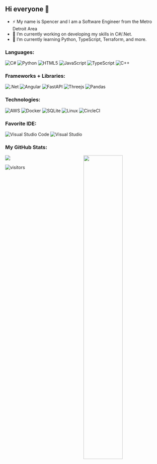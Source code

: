 ## Hi everyone 👋

- ⚡ My name is Spencer and I am a Software Engineer from the Metro Detroit Area 
- 🔭 I’m currently working on developing my skills in C#/.Net.
- 🌱 I’m currently learning Python, TypeScript, Terraform, and more. 

### Languages: 
![C#](https://img.shields.io/badge/c%23-%23239120.svg?style=for-the-badge&logo=c-sharp&logoColor=white)
![Python](https://img.shields.io/badge/python-3670A0?style=for-the-badge&logo=python&logoColor=ffdd54)
![HTML5](https://img.shields.io/badge/html5-%23E34F26.svg?style=for-the-badge&logo=html5&logoColor=white)
![JavaScript](https://img.shields.io/badge/javascript-%23323330.svg?style=for-the-badge&logo=javascript&logoColor=%23F7DF1E)
![TypeScript](https://img.shields.io/badge/typescript-%23007ACC.svg?style=for-the-badge&logo=typescript&logoColor=white)
![C++](https://img.shields.io/badge/c++-%2300599C.svg?style=for-the-badge&logo=c%2B%2B&logoColor=white)

### Frameworks + Libraries: 
![.Net](https://img.shields.io/badge/.NET-5C2D91?style=for-the-badge&logo=.net&logoColor=white)
![Angular](https://img.shields.io/badge/angular-%23DD0031.svg?style=for-the-badge&logo=angular&logoColor=white)
![FastAPI](https://img.shields.io/badge/FastAPI-005571?style=for-the-badge&logo=fastapi)
![Threejs](https://img.shields.io/badge/threejs-black?style=for-the-badge&logo=three.js&logoColor=white)
![Pandas](https://img.shields.io/badge/pandas-%23150458.svg?style=for-the-badge&logo=pandas&logoColor=white)

### Technologies:
![AWS](https://img.shields.io/badge/AWS-%23FF9900.svg?style=for-the-badge&logo=amazon-aws&logoColor=white)
![Docker](https://img.shields.io/badge/docker-%230db7ed.svg?style=for-the-badge&logo=docker&logoColor=white)
![SQLite](https://img.shields.io/badge/sqlite-%2307405e.svg?style=for-the-badge&logo=sqlite&logoColor=white)
![Linux](https://img.shields.io/badge/Linux-FCC624?style=for-the-badge&logo=linux&logoColor=black)
![CircleCI](https://img.shields.io/badge/CIRCLECI-%23161616.svg?style=for-the-badge&logo=circleci&logoColor=white)

### Favorite IDE:
![Visual Studio Code](https://img.shields.io/badge/Visual%20Studio%20Code-0078d7.svg?style=for-the-badge&logo=visual-studio-code&logoColor=white)
![Visual Studio](https://img.shields.io/badge/Visual%20Studio-5C2D91.svg?style=for-the-badge&logo=visual-studio&logoColor=white)
<!--
Here are some ideas to get you started:

- 👯 I’m looking to collaborate on ...
- 🤔 I’m looking for help with ...
- 💬 Ask me about ...
- 📫 How to reach me: ...
- ⚡ Fun fact: ...
-->

### My GitHub Stats:
<p align="left"><img width="50%" src="https://github-readme-stats.vercel.app/api?username=Alphabetsoup16&show_icons=true&theme=algolia&count_private=true" <p align="right"><img src="https://github-readme-stats.vercel.app/api/top-langs/?username=Alphabetsoup16&theme=algolia&layout=compact&hide_langs_below=1" /></p>
  
![visitors](https://visitor-badge.glitch.me/badge?page_id=${your.username}.${your.repo.id})
